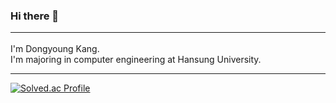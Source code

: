 ### Hi there 👋<hr>
I'm Dongyoung Kang.<br>
I'm majoring in computer engineering at Hansung University.<hr>
[![Solved.ac Profile](http://mazassumnida.wtf/api/v2/generate_badge?boj=rokaf6444)](https://solved.ac/rokaf6444/)
